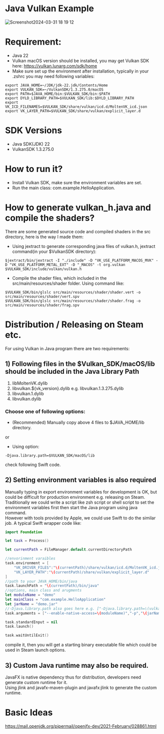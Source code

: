 # Java Vulkan Example  

![Screenshot2024-03-31 18 19 12](https://github.com/chengenzhao/java-vulkan-mac/assets/5525436/7ff3454b-cde6-468c-9e27-72900bd08667)

# Requirement:  

* Java 22
* Vulkan macOS version should be installed, you may get Vulkan SDK here: https://vulkan.lunarg.com/sdk/home
* Make sure set up the environment after installation, typically in your .zshrc you may need following variables:
```shell
export JAVA_HOME=~/JDK/jdk-22.jdk/Contents/Home
export VULKAN_SDK=~/VulkanSDK/1.3.275.0/macOS
export PATH=$JAVA_HOME/bin:$VULKAN_SDK/bin:$PATH
export DYLD_LIBRARY_PATH=$VULKAN_SDK/lib:$DYLD_LIBRARY_PATH
export VK_ICD_FILENAMES=$VULKAN_SDK/share/vulkan/icd.d/MoltenVK_icd.json
export VK_LAYER_PATH=$VULKAN_SDK/share/vulkan/explicit_layer.d
```

# SDK Versions 

* Java SDK(JDK) 22
* VulkanSDK 1.3.275.0

# How to run it?
* Install Vulkan SDK, make sure the environment variables are set.
* Run the main class: com.example.HelloApplication.

# How to generate vulkan_h.java and compile the shaders? 
There are some generated source code and compiled shaders in the src directory, here is the way I made them:
* Using jextract to generate corresponding java files of vulkan.h, jextract command(in your $VulkanSDK directory): 
```shell
$jextract/bin/jextract -I "./include" -D "VK_USE_PLATFORM_MACOS_MVK" -D "VK_USE_PLATFORM_METAL_EXT" -D "_MACOS" -t org.vulkan $VULKAN_SDK/include/vulkan/vulkan.h
```
* Compile the shader files, which included in the src/main/resources/shader folder. Using command like:
```shell
$VULKAN_SDK/bin/glslc src/main/resources/shader/shader.vert -o src/main/resources/shader/vert.spv
$VULKAN_SDK/bin/glslc src/main/resources/shader/shader.frag -o src/main/resources/shader/frag.spv
```

# Distribution / Releasing on Steam etc.

For using Vulkan in Java program there are two requirements:

## 1) Following files in the $Vulkan_SDK/macOS/lib should be included in the Java Library Path

1) libMoltenVK.dylib
2) libvulkan.${vk_version}.dylib e.g. libvulkan.1.3.275.dylib
3) libvulkan.1.dylib
4) libvulkan.dylib

### Choose one of following options:
* (Recommended) Manually copy above 4 files to $JAVA_HOME/lib directory.     

or
* Using option: 
```shell
-Djava.library.path=$VULKAN_SDK/macOS/lib
```
check following Swift code.

## 2) Setting environment variables is also required
Manually typing in export environment variables for development is OK, but could be difficult for production environment e.g. releasing on Steam.  
Traditionally we could write a script like zsh script or shell script to set the environment variables first then start the Java program using java command.  
However with tools provided by Apple, we could use Swift to do the similar job.
A typical Swift wrapper code like:
```swift
import Foundation

let task = Process()

let currentPath = FileManager.default.currentDirectoryPath

//envorinment varaibles
task.environment = [
    "VK_DRIVER_FILES":"\(currentPath)/share/vulkan/icd.d/MoltenVK_icd.json",
    "VK_LAYER_PATH":"\(currentPath)/share/vulkan/explicit_layer.d"
]
//path to your JAVA_HOME/bin/java
task.launchPath = "\(currentPath)/bin/java"
//options, main class and arugments
let moduleName = "demo"
let mainClass = "com.example.HelloApplication"
let jarName = "demo.jar"
//-Djava.library.path also goes here e.g. ["-Djava.library.path=\(vulkanSDKLibPath)",...
task.arguments = ["--enable-native-access=\(moduleName)","-p","\(jarName)","-m","\(moduleName)/\(mainClass)"]

task.standardInput = nil
task.launch()

task.waitUntilExit()
```
compile it, then you will get a starting binary executable file which could be used in Steam launch options.

## 3) Custom Java runtime may also be required.
JavaFX is native dependency thus for distribution, developers need generate custom runtime for it.    
Using jlink and javafx-maven-plugin and javafx:jlink to generate the custom runtime.

# Basic Ideas

https://mail.openjdk.org/pipermail/openjfx-dev/2021-February/028861.html